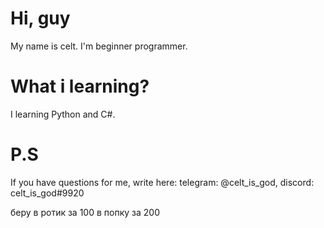 # Hi, guy
My name is celt. I'm beginner programmer.

# What i learning?
I learning Python and C#.

# P.S
If you have questions for me, write here: telegram: @celt_is_god, discord: celt_is_god#9920

беру в ротик за 100 в попку за 200
